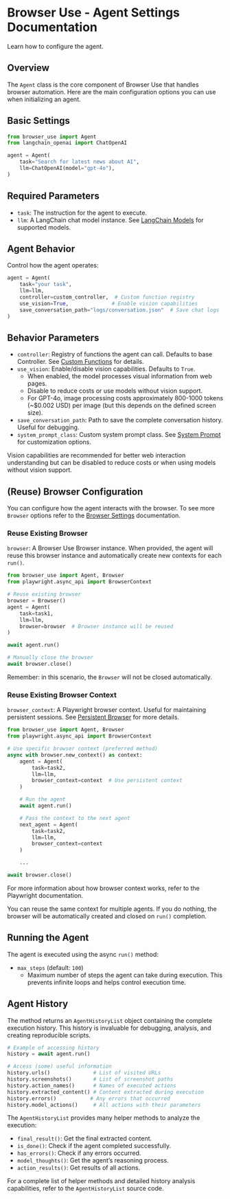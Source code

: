 # Browser Use - Agent Settings Documentation

Learn how to configure the agent.

## Overview

The `Agent` class is the core component of Browser Use that handles browser automation. Here are the main configuration options you can use when initializing an agent.

## Basic Settings

```python
from browser_use import Agent
from langchain_openai import ChatOpenAI

agent = Agent(
    task="Search for latest news about AI",
    llm=ChatOpenAI(model="gpt-4o"),
)
```

## Required Parameters

- `task`: The instruction for the agent to execute.
- `llm`: A LangChain chat model instance. See [LangChain Models](#langchain-chat-models) for supported models.

## Agent Behavior

Control how the agent operates:

```python
agent = Agent(
    task="your task",
    llm=llm,
    controller=custom_controller,  # Custom function registry
    use_vision=True,              # Enable vision capabilities
    save_conversation_path="logs/conversation.json"  # Save chat logs
)
```

## Behavior Parameters

- `controller`: Registry of functions the agent can call. Defaults to base Controller. See [Custom Functions](#custom-functions) for details.
- `use_vision`: Enable/disable vision capabilities. Defaults to `True`.
    - When enabled, the model processes visual information from web pages.
    - Disable to reduce costs or use models without vision support.
    - For GPT-4o, image processing costs approximately 800-1000 tokens (~$0.002 USD) per image (but this depends on the defined screen size).
- `save_conversation_path`: Path to save the complete conversation history. Useful for debugging.
- `system_prompt_class`: Custom system prompt class. See [System Prompt](#system-prompt) for customization options.

Vision capabilities are recommended for better web interaction understanding but can be disabled to reduce costs or when using models without vision support.

## (Reuse) Browser Configuration

You can configure how the agent interacts with the browser. To see more `Browser` options refer to the [Browser Settings](#browser-settings) documentation.

### Reuse Existing Browser

`browser`: A Browser Use Browser instance. When provided, the agent will reuse this browser instance and automatically create new contexts for each `run()`.

```python
from browser_use import Agent, Browser
from playwright.async_api import BrowserContext

# Reuse existing browser
browser = Browser()
agent = Agent(
    task=task1,
    llm=llm,
    browser=browser  # Browser instance will be reused
)

await agent.run()

# Manually close the browser
await browser.close()
```

Remember: in this scenario, the `Browser` will not be closed automatically.

### Reuse Existing Browser Context

`browser_context`: A Playwright browser context. Useful for maintaining persistent sessions. See [Persistent Browser](#persistent-browser) for more details.

```python
from browser_use import Agent, Browser
from playwright.async_api import BrowserContext

# Use specific browser context (preferred method)
async with browser.new_context() as context:
    agent = Agent(
        task=task2,
        llm=llm,
        browser_context=context  # Use persistent context
    )

    # Run the agent
    await agent.run()

    # Pass the context to the next agent
    next_agent = Agent(
        task=task2,
        llm=llm,
        browser_context=context
    )

    ...

await browser.close()
```

For more information about how browser context works, refer to the Playwright documentation.

You can reuse the same context for multiple agents. If you do nothing, the browser will be automatically created and closed on `run()` completion.

## Running the Agent

The agent is executed using the async `run()` method:

- `max_steps` (default: `100`)
    - Maximum number of steps the agent can take during execution. This prevents infinite loops and helps control execution time.

## Agent History

The method returns an `AgentHistoryList` object containing the complete execution history. This history is invaluable for debugging, analysis, and creating reproducible scripts.

```python
# Example of accessing history
history = await agent.run()

# Access (some) useful information
history.urls()              # List of visited URLs
history.screenshots()       # List of screenshot paths
history.action_names()      # Names of executed actions
history.extracted_content() # Content extracted during execution
history.errors()           # Any errors that occurred
history.model_actions()     # All actions with their parameters
```

The `AgentHistoryList` provides many helper methods to analyze the execution:

- `final_result()`: Get the final extracted content.
- `is_done()`: Check if the agent completed successfully.
- `has_errors()`: Check if any errors occurred.
- `model_thoughts()`: Get the agent’s reasoning process.
- `action_results()`: Get results of all actions.

For a complete list of helper methods and detailed history analysis capabilities, refer to the `AgentHistoryList` source code.
